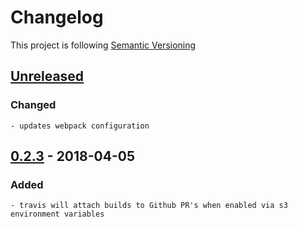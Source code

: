 # Changelog

This project is following [Semantic Versioning](http://semver.org)

## [Unreleased][]

### Changed
    
    - updates webpack configuration

## [0.2.3][] - 2018-04-05

### Added

    - travis will attach builds to Github PR's when enabled via s3 environment variables


[Unreleased]: https://github.com/DeskproApps/json-service/compare/v0.2.3...HEAD
[0.2.3]: https://github.com/DeskproApps/json-service/tree/v0.2.3
